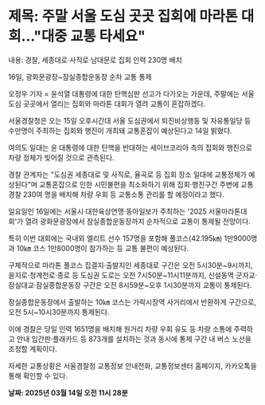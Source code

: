# **제목: 주말 서울 도심 곳곳 집회에 마라톤 대회…"대중 교통 타세요"**

  내용: 경찰, 세종대로·사직로·남대문로 집회 인력 230명 배치

16일, 광화문광장~잠실종합운동장 순차 교통 통제

오정우 기자 = 윤석열 대통령에 대한 탄핵심판 선고가 다가오는 가운데, 주말에는 서울 도심 곳곳에서 열리는 집회와 마라톤 대회가 열려 교통이 혼잡하겠다.

서울경찰청은 오는 15일 오후시간대 서울 도심권에서 퇴진비상행동 및 자유통일당 등 수만명이 주최하는 집회와 행진이 개최돼 교통혼잡이 예상된다고 14일 밝혔다.

여의도 일대는 윤 대통령에 대한 탄핵을 반대하는 세이브코리아 측의 집회와 행진으로 차량 정체가 빚어질 것으로 관측된다.

경찰 관계자는 "도심권 세종대로 및 사직로, 율곡로 등 집회 장소 일대에 교통정체가 예상된다"며 교통혼잡으로 인한 시민불편을 최소화하기 위해 집회·행진구간 주변에 교통경찰 230여 명을 배치해 차량 우회 등 교통소통 관리를 할 예정이라고 했다.

일요일인 16일에는 서울시·대한육상연맹·동아일보가 주최하는 '2025 서울마라톤대회'가 열려 광화문광장에서 잠실종합운동장까지 순차적으로 교통이 통제될 전망이다.

특히 이번 대회에는 국내외 엘리트 선수 157명을 포함해 풀코스(42.195㎞) 1만9000명과 10㎞ 코스 1만8000명이 참가하는 등 교통 불편이 예상된다.

구체적으로 마라톤 풀코스 집결지·출발지인 세종대로 구간은 오전 5시30분~9시까지, 을지로·청계천로·종로 등 도심권 도로는 오전 7시50분~11시11분까지, 신설동역·군자교·잠실대교·잠실종합운동장 구간은 오전 8시59분~오후 1시30분까지 교통이 통제된다.

잠실종합운동장에서 출발하는 10㎞ 코스는 가락시장역 사거리에서 반환하게 구간으로, 오전 5시~10시30분까지 통제된다.

이에 경찰은 당일 인력 1651명을 배치해 원거리 차량 우회 유도 등 차량 소통에 주력하고 안내 입간판·플래카드 등 873개를 설치하는 것과 동시에 통제 구간 내 버스 노선을 조정할 계획이다.

자세한 교통상황은 서울경찰청 교통정보 안내전화, 교통정보센터 홈페이지, 카카오톡을 통해 확인할 수 있다.

  **날짜: 2025년 03월 14일 오전 11시 28분**